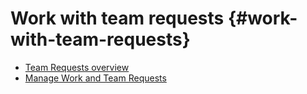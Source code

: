 



# Work with team requests {#work-with-team-requests}




* [Team Requests overview](team-requests-overview.md) 
* [Manage Work and Team Requests](manage-work-and-team-requests.md) 


